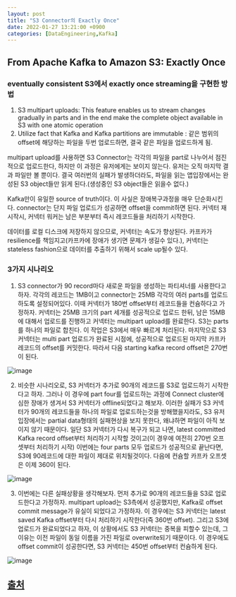```yaml
---
layout: post
title: "S3 Connector의 Exactly Once"
date: 2022-01-27 13:21:00 +0900
categories: [DataEngineering,Kafka]
---
```


## From Apache Kafka to Amazon S3: Exactly Once



### eventually consistent S3에서 exactly once streaming을 구현한 방법

1. S3 multipart uploads: This feature enables us to stream changes gradually in parts and in the end make the complete object available in S3 with one atomic operation
2. Utilize fact that Kafka and Kafka partitions are immutable : 같은 범위의 offset에 해당하는 파일을 두번 업로드하면, 결국 같은 파일을 업로드하게 됨.

multipart upload를 사용하면 S3 Connector는 각각의 파일을 part로 나누어서 점진적으로 업로드한다, 하지만 이 과정은 유저에게는 보이지 않는다. 유저는 오직 마지막 결과 파일만 볼 뿐이다. 결국 여러번의 실패가 발생하더라도, 파일을 읽는 앱입장에서는 완성된 S3 object들만 읽게 된다.(생성중인 S3 object들은 읽을수 없다.)

Kafka만이 유일한 source of truth이다. 이 사실은 장애복구과정을 매우 단순화시킨다. connector는 단지 파일 업로드가 성공하면 offset을 commit하면 된다. 커넥터 재시작시, 커넥터 워커는 남은 부분부터 즉시 레코드들을 처리하기 시작한다.

데이터를 로컬 디스크에 저장하지 않으므로, 커넥터는 속도가 향상된다. 카프카가 resilience를 책임지고(카프카에 장애가 생기면 문제가 생길수 있다.), 커넥터는 stateless fashion으로 데이터를 추출하기 위해서 scale up될수 있다.



### 3가지 시나리오

1. S3 connector가 90 record마다 새로운 파일을 생성하는 파티셔너를 사용한다고 하자. 각각의 레코드는 1MB이고 connector는 25MB 각각의 여러 parts를 업로드하도록 설정되어있다. 이때 커넥터가 180번 offset부터 레코드들을 컨슘하다고 가정하자. 커넥터는 25MB 크기의 part 세개를 성공적으로 업로드 한뒤, 남은 15MB에 대해서 업로드를 진행하고 커넥터는 multipart upload를 완료한다. S3는 parts를 하나의 파일로 합친다. 이 작업은 S3에서 매우 빠르게 처리된다. 마지막으로 S3 커넥터는 multi part 업로드가 완료된 시점에, 성공적으로 업로드된 마지막 카프카 레코드의 offset를 커밋한다. 따라서 다음 starting kafka record offset은 270번이 된다.

![image](https://cdn.confluent.io/wp-content/uploads/S3_Connector_AWS.png)

2. 비슷한 시나리오로, S3 커넥터가 추가로 90개의 레코드를 S3로 업로드하기 시작한다고 하자. 그러나 이 경우에 part four를 업로드하는 과정에 Connect cluster에 심한 장애가 생겨서 S3 커넥터가 offline되었다고 해보자. 이러한 실패가 S3 커넥터가 90개의 레코드들을 하나의 파일로 업로드하는것을 방해했을지라도, S3 유저 입장에서는 partial data형태의 실패현상을 보지 못한다, 왜냐하면 파일이 아직 보이지 않기 때문이다. 일단 S3 커넥터가 다시 복구가 되고 나면, latest committed Kafka record offset부터 처리하기 시작할 것이고(이 경우에 여전히 270번 오프셋부터 처리하기 시작) 이번에는 four parts 모두 업로드가 성공적으로 끝난다면, S3에 90레코드에 대한 파일이 제대로 위치될것이다. 다음에 컨슘할 카프카 오프셋은 이제 360이 된다.

![image](https://cdn.confluent.io/wp-content/uploads/S3_Connector_AWS_Failure.png)

3. 이번에는 다른 실패상황을 생각해보자. 먼저 추가로 90개의 레코드들을 S3로 업로드한다고 가정하자. multipart upload는 S3측에서 성공했지만, Kafka로 offset commit message가 유실이 되었다고 가정하자. 이 경우에는 S3 커넥터는 latest saved Kafka offset부터 다시 처리하기 시작한다(즉 360번 offset). 그리고 S3에 업로드가 완료되었다고 하자, 이 상황에서도 S3 커넥터는 중복을 피할수 있는데, 그 이유는 이전 파일이 동일 이름을 가진 파일로 overwrite되기 때문이다. 이 경우에도 offset commit이 성공한다면, S3 커넥터는 450번 offset부터 컨슘하게 된다.

![image](https://cdn.confluent.io/wp-content/uploads/S3_Connector_AWS__Failure_Offset_Commit.png)


## [출처](https://www.confluent.io/blog/apache-kafka-to-amazon-s3-exactly-once/)
